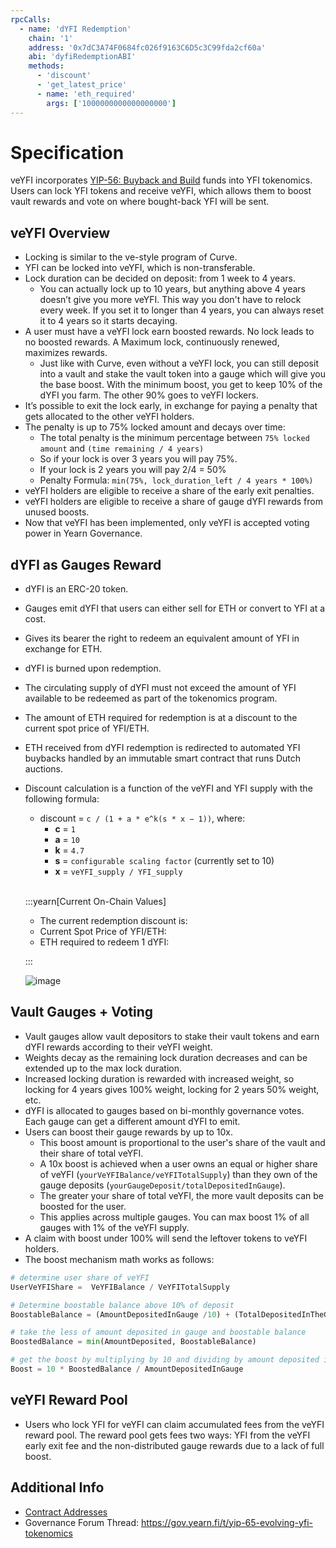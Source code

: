 ```yaml
---
rpcCalls:  
  - name: 'dYFI Redemption'
    chain: '1'
    address: '0x7dC3A74F0684fc026f9163C6D5c3C99fda2cf60a'
    abi: 'dyfiRedemptionABI'
    methods:  
      - 'discount'
      - 'get_latest_price'
      - name: 'eth_required'
        args: ['1000000000000000000']
---
```


# Specification

veYFI incorporates [YIP-56: Buyback and Build](https://gov.yearn.fi/t/yip-56-buyback-and-build/8929) funds into YFI tokenomics. Users can lock YFI tokens and receive veYFI, which allows them to boost vault rewards and vote on where bought-back YFI will be sent.

## veYFI Overview

- Locking is similar to the ve-style program of Curve.
- YFI can be locked into veYFI, which is non-transferable.
- Lock duration can be decided on deposit: from 1 week to 4 years.
  - You can actually lock up to 10 years, but anything above 4 years doesn’t give you more veYFI. This way you don't have to relock every week. If you set it to longer than 4 years, you can always reset it to 4 years so it starts decaying.
- A user must have a veYFI lock earn boosted rewards. No lock leads to no boosted rewards. A Maximum lock, continuously renewed, maximizes rewards.
  - Just like with Curve, even without a veYFI lock, you can still deposit into a vault and stake the vault token into a gauge which will give you the base boost. With the minimum boost, you get to keep 10% of the dYFI you farm. The other 90% goes to veYFI lockers.
- It’s possible to exit the lock early, in exchange for paying a penalty that gets allocated to the other veYFI holders.
- The penalty is up to 75% locked amount and decays over time:
  - The total penalty is the minimum percentage between `75% locked amount` and `(time remaining / 4 years)`
  - So if your lock is over 3 years you will pay 75%.
  - If your lock is 2 years you will pay 2/4 = 50%
  - Penalty Formula: `min(75%, lock_duration_left / 4 years * 100%)`
- veYFI holders are eligible to receive a share of the early exit penalties.
- veYFI holders are eligible to receive a share of gauge dYFI rewards from unused boosts.
- Now that veYFI has been implemented, only veYFI is accepted voting power in Yearn Governance.

## dYFI as Gauges Reward

- dYFI is an ERC-20 token.
- Gauges emit dYFI that users can either sell for ETH or convert to YFI at a cost.
- Gives its bearer the right to redeem an equivalent amount of YFI in exchange for ETH.
- dYFI is burned upon redemption.
- The circulating supply of dYFI must not exceed the amount of YFI available to be redeemed as part of the tokenomics program.
- The amount of ETH required for redemption is at a discount to the current spot price of YFI/ETH.
- ETH received from dYFI redemption is redirected to automated YFI buybacks handled by an immutable smart contract that runs Dutch auctions.

- Discount calculation is a function of the veYFI and YFI supply with the following formula:
  - discount = `c / (1 + a * e^k(s * x − 1))`, where:
    - **c** = `1`
    - **a** = `10`
    - **k** = `4.7`
    - **s** = `configurable scaling factor` (currently set to 10)
    - **x** = `veYFI_supply / YFI_supply`
    <br />

  :::yearn[Current On-Chain Values]

  - The current redemption discount is: <ContractData contract='dYFI Redemption' methodName='discount' decimals={18} />
  - Current Spot Price of YFI/ETH: <ContractData contract='dYFI Redemption' methodName='get_latest_price' decimals={18} />
  - ETH required to redeem 1 dYFI: <ContractData contract='dYFI Redemption' methodName='eth_required' decimals={18} />

  :::

  ![image](/img/charts/dyfi-redemption-chart.png)

## Vault Gauges + Voting

- Vault gauges allow vault depositors to stake their vault tokens and earn dYFI rewards according to their veYFI weight.
- Weights decay as the remaining lock duration decreases and can be extended up to the max lock duration.
- Increased locking duration is rewarded with increased weight, so locking for 4 years gives 100% weight, locking for 2 years 50% weight, etc.
- dYFI is allocated to gauges based on bi-monthly governance votes. Each gauge can get a different amount dYFI to emit.
- Users can boost their gauge rewards by up to 10x.
  - This boost amount is proportional to the user's share of the vault and their share of total veYFI.
  - A 10x boost is achieved when a user owns an equal or higher share of veYFI (`yourVeYFIBalance/veYFITotalSupply`) than they own of the gauge deposits (`yourGaugeDeposit/totalDepositedInGauge`).
  - The greater your share of total veYFI, the more vault deposits can be boosted for the user.
  - This applies across multiple gauges. You can max boost 1% of all gauges with 1% of the veYFI supply.
- A claim with boost under 100% will send the leftover tokens to veYFI holders.
- The boost mechanism math works as follows:

```python title="Boost Calc"
# determine user share of veYFI
UserVeYFIShare =  VeYFIBalance / VeYFITotalSupply

# Determine boostable balance above 10% of deposit
BoostableBalance = (AmountDepositedInGauge /10) + (TotalDepositedInTheGauge * UserVeYFIShare  * 0.9)

# take the less of amount deposited in gauge and boostable balance
BoostedBalance = min(AmountDeposited, BoostableBalance)

# get the boost by multiplying by 10 and dividing by amount deposited in gauge.
Boost = 10 * BoostedBalance / AmountDepositedInGauge

```

## veYFI Reward Pool

- Users who lock YFI for veYFI can claim accumulated fees from the veYFI reward pool. The reward pool gets fees two ways: YFI from the veYFI early exit fee and the non-distributed gauge rewards due to a lack of full boost.

## Additional Info

- [Contract Addresses](../../developers/addresses/veyfi-contracts)
- Governance Forum Thread: https://gov.yearn.fi/t/yip-65-evolving-yfi-tokenomics
